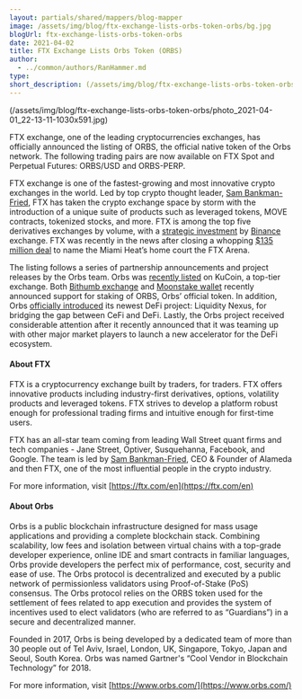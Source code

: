```yaml
---
layout: partials/shared/mappers/blog-mapper
image: /assets/img/blog/ftx-exchange-lists-orbs-token-orbs/bg.jpg
blogUrl: ftx-exchange-lists-orbs-token-orbs
date: 2021-04-02
title: FTX Exchange Lists Orbs Token (ORBS)
author:
  - ../common/authors/RanHammer.md
type:
short_description: (/assets/img/blog/ftx-exchange-lists-orbs-token-orbs/photo_2021-04-01_22-13-11-1030x591.jpg)
---
```


(/assets/img/blog/ftx-exchange-lists-orbs-token-orbs/photo_2021-04-01_22-13-11-1030x591.jpg)

FTX exchange, one of the leading cryptocurrencies exchanges, has officially announced the listing of ORBS, the official native token of the Orbs network. The following trading pairs are now available on FTX Spot and Perpetual Futures: ORBS/USD and ORBS-PERP.

FTX exchange is one of the fastest-growing and most innovative crypto exchanges in the world. Led by top crypto thought leader, [Sam Bankman-Fried](https://twitter.com/SBF_Alameda), FTX has taken the crypto exchange space by storm with the introduction of a unique suite of products such as leveraged tokens, MOVE contracts, tokenized stocks, and more. FTX is among the top five derivatives exchanges by volume, with a [strategic investment](https://help.ftx.com/hc/en-us/articles/360038115631-Strategic-Partnership-with-Binance#:~:text=Today%20we%20are%20excited%20to,significant%20partnership%20between%20both%20teams.) by [Binance](https://blog.coincodecap.com/go/binance) exchange. FTX was recently in the news after closing a whopping [$135 million deal](https://www.coindesk.com/crypto-exchange-ftx-secures-naming-rights-fmiami-heat-arena-135-million) to name the Miami Heat’s home court the FTX Arena.

The listing follows a series of partnership announcements and project releases by the Orbs team. Orbs was [recently listed](https://www.orbs.com/kucoin-exchange-lists-orbs-token-orbs/) on KuCoin, a top-tier exchange. Both [Bithumb exchange](https://www.orbs.com/bithumb-announces-orbs-staking/) and [Moonstake wallet](https://www.orbs.com/moonstake-partners-with-hybrid-enterprise-grade-blockchain-orbs-to-soon-provide-full-scale-support-for-orbs-universe/) recently announced support for staking of ORBS, Orbs’ official token. In addition, Orbs [officially introduced](https://www.orbs.com/introducing-orbs-liquidity-nexus-liquidity-as-a-service/) its newest DeFi project: Liquidity Nexus, for bridging the gap between CeFi and DeFi. Lastly, the Orbs project received considerable attention after it recently announced that it was teaming up with other major market players to launch a new accelerator for the DeFi ecosystem.

#### About FTX

FTX is a cryptocurrency exchange built by traders, for traders. FTX offers innovative products including industry-first derivatives, options, volatility products and leveraged tokens. FTX strives to develop a platform robust enough for professional trading firms and intuitive enough for first-time users.

FTX has an all-star team coming from leading Wall Street quant firms and tech companies - Jane Street, Optiver, Susquehanna, Facebook, and Google. The team is led by [Sam Bankman-Fried](https://twitter.com/SBF_Alameda), CEO & Founder of Alameda and then FTX, one of the most influential people in the crypto industry.

For more information, visit [https://ftx.com/en](https://ftx.com/en)

#### About Orbs

Orbs is a public blockchain infrastructure designed for mass usage applications and providing a complete blockchain stack. Combining scalability, low fees and isolation between virtual chains with a top-grade developer experience, online IDE and smart contracts in familiar languages, Orbs provide developers the perfect mix of performance, cost, security and ease of use. The Orbs protocol is decentralized and executed by a public network of permissionless validators using Proof-of-Stake (PoS) consensus. The Orbs protocol relies on the ORBS token used for the settlement of fees related to app execution and provides the system of incentives used to elect validators (who are referred to as “Guardians”) in a secure and decentralized manner.

Founded in 2017, Orbs is being developed by a dedicated team of more than 30 people out of Tel Aviv, Israel, London, UK, Singapore, Tokyo, Japan and Seoul, South Korea. Orbs was named Gartner's “Cool Vendor in Blockchain Technology” for 2018.

For more information, visit [https://www.orbs.com/](https://www.orbs.com/)
